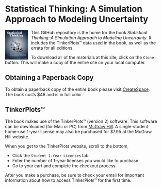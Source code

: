 
Statistical Thinking: A Simulation Approach to Modeling Uncertainty
================


<img src="images/cover2.png" alt="Cover for Second Edition" width="15%" align="left" style="margin-right: 10px;" />This GitHub repository is the home for the book _Statistical Thinking: A Simulation Approach to Modeling Uncertainty_. It includes the TinkerPlots&#8482; data used in the book, as well as the errata for all editions. 

To download all of the materials at this site, click on the `Clone` button. This will make a copy of the entire site on your local computer. 

Obtaining a Paperback Copy
-------

To obtain a paperback copy of the entire book please visit [CreateSpace](https://www.createspace.com/3970536). The book costs $48 and is in full color.

TinkerPlots&#8482;
-------

The book makes use of the TinkerPlots&#8482; (version 2) software. This software can be downloaded (for Mac or PC) from [McGraw Hill](https://www.mheonline.com/program/view/1/16/2648/0000TPLOTS). A single-student home-use 1-year license may also be purchased for $7.95 at the McGraw Hill website. 

When you get to the TinkerPlots website, scroll to the bottom, 

 - Click the `Student 1-Year Licenses` tab.
 - Enter the number of 1-year licenses you would like to purchase. 
 - Go to your cart and complete the checkout process. 

After you make a purchase, be sure to check your email for important information about how to access TinkerPlots&#8482; for the first time.